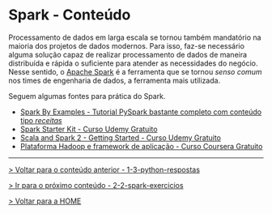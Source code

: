 # Spark - Conteúdo

Processamento de dados em larga escala se tornou também mandatório na maioria dos projetos de dados modernos. Para isso, faz-se necessário alguma solução capaz de realizar processamento de dados de maneira distribuída e rápida o suficiente para atender as necessidades do negócio. Nesse sentido, o [Apache Spark](https://spark.apache.org) é a ferramenta que se tornou *senso comum* nos times de engenharia de dados, a ferramenta mais utilizada. 

Seguem algumas fontes para prática do Spark.

- [Spark By Examples - Tutorial PySpark bastante completo com conteúdo tipo *receitas*](https://sparkbyexamples.com/pyspark-tutorial/)
- [Spark Starter Kit - Curso Udemy Gratuito](https://www.udemy.com/course/sparkstarterkit/)
- [Scala and Spark 2 - Getting Started - Curso Udemy Gratuito](www.udemy.com/course/scala-and-spark-2-getting-started/)
- [Plataforma Hadoop e framework de aplicação - Curso Coursera Gratuito](www.coursera.org/learn/hadoop)


---

[> Voltar para o conteúdo anterior - 1-3-python-respostas](1-3-python-respostas)

[> Ir para o próximo conteúdo - 2-2-spark-exercicios](2-2-spark-exercicio)

[> Voltar para a HOME](../README.md)